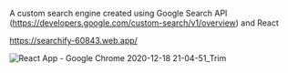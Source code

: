 A custom search engine created using Google Search API (https://developers.google.com/custom-search/v1/overview) and React

https://searchify-60843.web.app/

![React App - Google Chrome 2020-12-18 21-04-51_Trim](https://user-images.githubusercontent.com/46928469/102632558-4801f900-4175-11eb-9d39-9ce9877c397c.gif)
